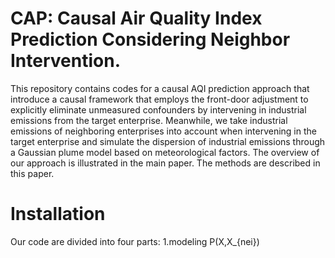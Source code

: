 # CAP: Causal Air Quality Index Prediction Considering Neighbor Intervention.
  This repository contains codes for a causal AQI prediction approach that introduce a causal framework that employs the front-door adjustment to explicitly eliminate unmeasured confounders by intervening in industrial emissions from the target enterprise. Meanwhile, we take industrial emissions of neighboring enterprises into account when intervening in the target enterprise and simulate the dispersion of industrial emissions through a Gaussian plume model based on meteorological factors. The overview of our approach is illustrated in the main paper. The methods are described in this paper.
# Installation
Our code are divided into four parts:
1.modeling P(X,X_{nei})
